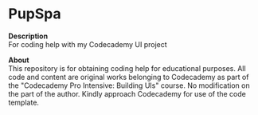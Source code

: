 # PupSpa
<strong>Description</strong> <br />
For coding help with my Codecademy UI project

<strong>About</strong> <br />
This repository is for obtaining coding help for educational purposes.
All code and content are original works belonging to Codecademy as part of the "Codecademy Pro Intensive: Building UIs" course.
No modification on the part of the author.
Kindly approach Codecademy for use of the code template.
